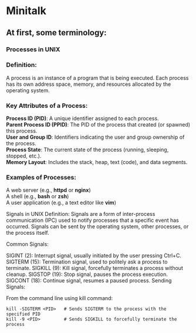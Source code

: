 # Minitalk

## At first, some terminology:

### Processes in UNIX
### Definition:
A process is an instance of a program that is being executed. Each process has its own address space, memory, and resources allocated by the operating system.

### Key Attributes of a Process:
**Process ID (PID)**: A unique identifier assigned to each process.<br />
**Parent Process ID (PPID)**: The PID of the process that created (or spawned) this process.<br />
**User and Group ID**: Identifiers indicating the user and group ownership of the process.<br />
**Process State**: The current state of the process (running, sleeping, stopped, etc.).<br />
**Memory Layout**: Includes the stack, heap, text (code), and data segments.<br />

### Examples of Processes:
A web server (e.g., **httpd** or **nginx**)<br />
A shell (e.g., **bash** or **zsh**)<br />
A user application (e.g., a text editor like **vim**)<br />

Signals in UNIX
Definition:
Signals are a form of inter-process communication (IPC) used to notify processes that a specific event has occurred. Signals can be sent by the operating system, other processes, or the process itself.

Common Signals:

SIGINT (2): Interrupt signal, usually initiated by the user pressing Ctrl+C.
SIGTERM (15): Termination signal, used to politely ask a process to terminate.
SIGKILL (9): Kill signal, forcefully terminates a process without cleanup.
SIGSTOP (19): Stop signal, pauses the process execution.
SIGCONT (18): Continue signal, resumes a paused process.
Sending Signals:

From the command line using kill command:

```
kill -SIGTERM <PID>   # Sends SIGTERM to the process with the specified PID
kill -9 <PID>         # Sends SIGKILL to forcefully terminate the process
```


